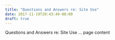 ```yaml
---
title: "Questions and Answers re: Site Use"
date: 2017-11-19T20:43:49-08:00
draft: true
---
```


Questions and Answers re: Site Use ... page content
